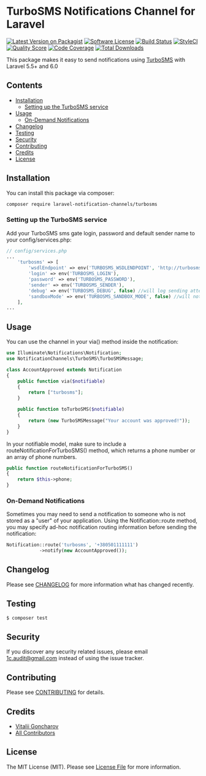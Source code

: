 # TurboSMS Notifications Channel for Laravel

[![Latest Version on Packagist](https://img.shields.io/packagist/v/laravel-notification-channels/turbosms.svg?style=flat-square)](https://packagist.org/packages/laravel-notification-channels/turbosms)
[![Software License](https://img.shields.io/badge/license-MIT-brightgreen.svg?style=flat-square)](LICENSE.md)
[![Build Status](https://img.shields.io/travis/laravel-notification-channels/turbosms/master.svg?style=flat-square)](https://travis-ci.org/laravel-notification-channels/turbosms)
[![StyleCI](https://styleci.io/repos/234812852/shield)](https://styleci.io/repos/234812852)
[![Quality Score](https://img.shields.io/scrutinizer/g/laravel-notification-channels/turbosms.svg?style=flat-square)](https://scrutinizer-ci.com/g/laravel-notification-channels/turbosms)
[![Code Coverage](https://img.shields.io/scrutinizer/coverage/g/laravel-notification-channels/turbosms/master.svg?style=flat-square)](https://scrutinizer-ci.com/g/laravel-notification-channels/turbosms/?branch=master)
[![Total Downloads](https://img.shields.io/packagist/dt/laravel-notification-channels/turbosms.svg?style=flat-square)](https://packagist.org/packages/laravel-notification-channels/turbosms)

This package makes it easy to send notifications using [TurboSMS](https://turbosms.ua) with Laravel 5.5+ and 6.0

## Contents

- [Installation](#installation)
	- [Setting up the TurboSMS service](#setting-up-the-TurboSMS-service)
- [Usage](#usage)
	- [ On-Demand Notifications](#on-demand-notifications)
- [Changelog](#changelog)
- [Testing](#testing)
- [Security](#security)
- [Contributing](#contributing)
- [Credits](#credits)
- [License](#license)


## Installation

You can install this package via composer:
``` bash
composer require laravel-notification-channels/turbosms
```

### Setting up the TurboSMS service

Add your TurboSMS sms gate login, password and default sender name to your config/services.php:

```php
// config/services.php
...
    'turbosms' => [
        'wsdlEndpoint' => env('TURBOSMS_WSDLENDPOINT', 'http://turbosms.in.ua/api/wsdl.html'),
        'login' => env('TURBOSMS_LOGIN'),
        'password' => env('TURBOSMS_PASSWORD'),
        'sender' => env('TURBOSMS_SENDER'),
        'debug' => env('TURBOSMS_DEBUG', false) //will log sending attempts and results
        'sandboxMode' => env('TURBOSMS_SANDBOX_MODE', false) //will not invoke API call
    ],
...
```

## Usage

You can use the channel in your via() method inside the notification:

```php
use Illuminate\Notifications\Notification;
use NotificationChannels\TurboSMS\TurboSMSMessage;

class AccountApproved extends Notification
{
    public function via($notifiable)
    {
        return ["turbosms"];
    }

    public function toTurboSMS($notifiable)
    {
        return (new TurboSMSMessage("Your account was approved!"));       
    }
}
```

In your notifiable model, make sure to include a routeNotificationForTurboSMS() method, which returns a phone number or an array of phone numbers.

```php
public function routeNotificationForTurboSMS()
{
    return $this->phone;
}
```

### On-Demand Notifications
Sometimes you may need to send a notification to someone who is not stored as a "user" of your application. Using the Notification::route method, you may specify ad-hoc notification routing information before sending the notification:

```php
Notification::route('turbosms', '+380501111111')                      
            ->notify(new AccountApproved());
```

## Changelog

Please see [CHANGELOG](CHANGELOG.md) for more information what has changed recently.

## Testing

``` bash
$ composer test
```

## Security

If you discover any security related issues, please email 1c.audit@gmail.com instead of using the issue tracker.

## Contributing

Please see [CONTRIBUTING](CONTRIBUTING.md) for details.

## Credits

- [Vitalii Goncharov](https://github.com/gvital3230)
- [All Contributors](../../contributors)

## License

The MIT License (MIT). Please see [License File](LICENSE.md) for more information.
